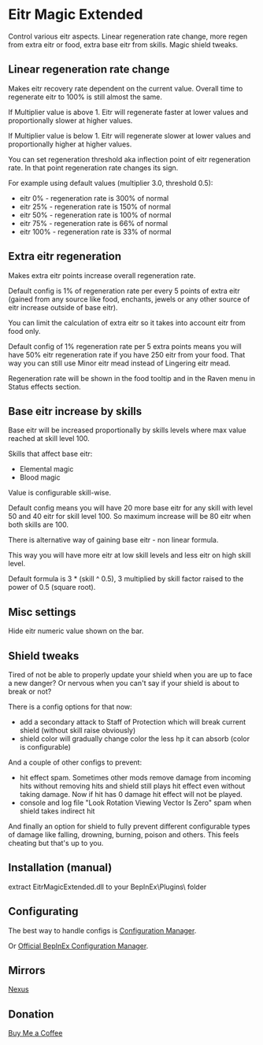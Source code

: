 # Eitr Magic Extended

Control various eitr aspects. Linear regeneration rate change, more regen from extra eitr or food, extra base eitr from skills. Magic shield tweaks.

## Linear regeneration rate change

Makes eitr recovery rate dependent on the current value. Overall time to regenerate eitr to 100% is still almost the same.

If Multiplier value is above 1. Eitr will regenerate faster at lower values and proportionally slower at higher values. 

If Multiplier value is below 1. Eitr will regenerate slower at lower values and proportionally higher at higher values.

You can set regeneration threshold aka inflection point of eitr regeneration rate. In that point regeneration rate changes its sign.

For example using default values (multiplier 3.0, threshold 0.5):
* eitr 0% - regeneration rate is 300% of normal
* eitr 25% - regeneration rate is 150% of normal
* eitr 50% - regeneration rate is 100% of normal
* eitr 75% - regeneration rate is 66% of normal
* eitr 100% - regeneration rate is 33% of normal

## Extra eitr regeneration

Makes extra eitr points increase overall regeneration rate.

Default config is 1% of regeneration rate per every 5 points of extra eitr (gained from any source like food, enchants, jewels or any other source of eitr increase outside of base eitr).

You can limit the calculation of extra eitr so it takes into account eitr from food only.

Default config of 1% regeneration rate per 5 extra points means you will have 50% eitr regeneration rate if you have 250 eitr from your food.
That way you can still use Minor eitr mead instead of Lingering eitr mead.

Regeneration rate will be shown in the food tooltip and in the Raven menu in Status effects section.

## Base eitr increase by skills

Base eitr will be increased proportionally by skills levels where max value reached at skill level 100.

Skills that affect base eitr:
* Elemental magic
* Blood magic

Value is configurable skill-wise.

Default config means you will have 20 more base eitr for any skill with level 50 and 40 eitr for skill level 100.
So maximum increase will be 80 eitr when both skills are 100.

There is alternative way of gaining base eitr - non linear formula.

This way you will have more eitr at low skill levels and less eitr on high skill level.

Default formula is 3 * (skill ^ 0.5), 3 multiplied by skill factor raised to the power of 0.5 (square root).

## Misc settings

Hide eitr numeric value shown on the bar.

## Shield tweaks

Tired of not be able to properly update your shield when you are up to face a new danger? Or nervous when you can't say if your shield is about to break or not?

There is a config options for that now:
* add a secondary attack to Staff of Protection which will break current shield (without skill raise obviously)
* shield color will gradually change color the less hp it can absorb (color is configurable)

And a couple of other configs to prevent:
* hit effect spam. Sometimes other mods remove damage from incoming hits without removing hits and shield still plays hit effect even without taking damage. Now if hit has 0 damage hit effect will not be played.
* console and log file "Look Rotation Viewing Vector Is Zero" spam when shield takes indirect hit

And finally an option for shield to fully prevent different configurable types of damage like falling, drowning, burning, poison and others. This feels cheating but that's up to you.

## Installation (manual)
extract EitrMagicExtended.dll to your BepInEx\Plugins\ folder

## Configurating
The best way to handle configs is [Configuration Manager](https://thunderstore.io/c/valheim/p/shudnal/ConfigurationManager/).

Or [Official BepInEx Configuration Manager](https://valheim.thunderstore.io/package/Azumatt/Official_BepInEx_ConfigurationManager/).

## Mirrors
[Nexus](https://www.nexusmods.com/valheim/mods/2961)

## Donation
[Buy Me a Coffee](https://buymeacoffee.com/shudnal)